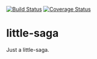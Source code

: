[![Build Status](https://img.shields.io/travis/shinima/little-saga/master.svg?style=flat-square)](https://travis-ci.org/shinima/little-saga) [![Coverage Status](https://img.shields.io/coveralls/shinima/little-saga/master.svg?style=flat-square)](https://coveralls.io/github/shinima/little-saga?branch=master)

# little-saga

Just a little-saga.

